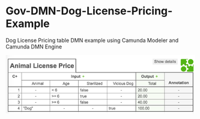 # Gov-DMN-Dog-License-Pricing-Example
Dog License Pricing table DMN example using Camunda Modeler and Camunda DMN Engine

![dog license DMN table](https://raw.githubusercontent.com/StephenOTT/Gov-DMN-Dog-License-Pricing-Example/master/Simple%20DMN%20Example%20-%20Dog%20Lic.png)
